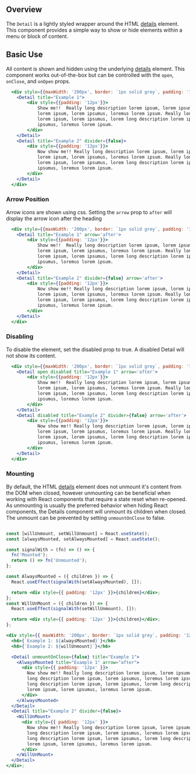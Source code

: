 ## Overview

The `Detail` is a lightly styled wrapper around the HTML [details](https://developer.mozilla.org/en-US/docs/Web/HTML/Element/details) element. This component provides a simple way to show or hide elements within a menu or block of content.

## Basic Use

All content is shown and hidden using the underlying [details](https://developer.mozilla.org/en-US/docs/Web/HTML/Element/details) element. This component works out-of-the-box but can be controlled with the `open`, `onClose`, and `onOpen` props.

```jsx
  <div style={{maxWidth: '200px', border: `1px solid grey`, padding: '12px'}} >
    <Detail title="Example 1">
		<div style={{padding: '12px'}}>
			Show me!!  Really long description lorem ipsum, lorem ipsumus, lorem long description
			lorem ipsum, lorem ipsumus, loremus lorem ipsum. Really long description
			lorem ipsum, lorem ipsumus, lorem long description lorem ipsum, lorem
			ipsumus, loremus lorem ipsum.
		</div>
	</Detail>
	<Detail title="Example 2" divider={false}>
		<div style={{padding: '12px'}}>
			Now show me!! Really long description lorem ipsum, lorem ipsumus, lorem long description
			lorem ipsum, lorem ipsumus, loremus lorem ipsum. Really long description
			lorem ipsum, lorem ipsumus, lorem long description lorem ipsum, lorem
			ipsumus, loremus lorem ipsum.
		</div>
	</Detail>
  </div>
```

### Arrow Position

Arrow icons are shown using css. Setting the `arrow` prop to `after` will display the arrow icon after the heading

```jsx
  <div style={{maxWidth: '200px', border: `1px solid grey`, padding: '12px'}} >
    <Detail title="Example 1" arrow='after'>
		<div style={{padding: '12px'}}>
			Show me!!  Really long description lorem ipsum, lorem ipsumus, lorem long description
			lorem ipsum, lorem ipsumus, loremus lorem ipsum. Really long description
			lorem ipsum, lorem ipsumus, lorem long description lorem ipsum, lorem
			ipsumus, loremus lorem ipsum.
		</div>
	</Detail>
	<Detail title="Example 2" divider={false} arrow='after'>
		<div style={{padding: '12px'}}>
			Now show me!! Really long description lorem ipsum, lorem ipsumus, lorem long description
			lorem ipsum, lorem ipsumus, loremus lorem ipsum. Really long description
			lorem ipsum, lorem ipsumus, lorem long description lorem ipsum, lorem
			ipsumus, loremus lorem ipsum.
		</div>
	</Detail>
  </div>
```

### Disabling

To disable the element, set the disabled prop to true. A disabled Detail will not show its content.

```jsx
  <div style={{maxWidth: '200px', border: `1px solid grey`, padding: '12px'}} >
    <Detail open disabled title="Example 1" arrow='after'>
		<div style={{padding: '12px'}}>
			Show me!!  Really long description lorem ipsum, lorem ipsumus, lorem long description
			lorem ipsum, lorem ipsumus, loremus lorem ipsum. Really long description
			lorem ipsum, lorem ipsumus, lorem long description lorem ipsum, lorem
			ipsumus, loremus lorem ipsum.
		</div>
	</Detail>
	<Detail disabled title="Example 2" divider={false} arrow='after'>
		<div style={{padding: '12px'}}>
			Now show me!! Really long description lorem ipsum, lorem ipsumus, lorem long description
			lorem ipsum, lorem ipsumus, loremus lorem ipsum. Really long description
			lorem ipsum, lorem ipsumus, lorem long description lorem ipsum, lorem
			ipsumus, loremus lorem ipsum.
		</div>
	</Detail>
  </div>
```

### Mounting

By default, the HTML [details](https://developer.mozilla.org/en-US/docs/Web/HTML/Element/details) element does not unmount it's content from the DOM when closed, however unmounting can be beneficial when working with React components that require a state reset when re-opened. As unmounting is usually the preferred behavior when hiding React components, the Details component will unmount its children when closed. The unmount can be prevented by setting `unmountOnClose` to false. 

```jsx

const [willUnmount, setWillUnmount] = React.useState();
const [alwaysMounted, setAlwaysMounted] = React.useState();

const signalWith = (fn) => () => {
  fn('Mounted');
  return () => fn('Unmounted');
}; 

const AlwaysMounted = ({ children }) => {
  React.useEffect(signalWith(setAlwaysMounted), []);

  return <div style={{ padding: '12px' }}>{children}</div>;
};
const WillUnMount = ({ children }) => {
  React.useEffect(signalWith(setWillUnmount), []);

  return <div style={{ padding: '12px' }}>{children}</div>;
};

<div style={{ maxWidth: '200px', border: `1px solid grey`, padding: '12px' }}>
  <h6>{`Example 1: ${alwaysMounted}`}</h6>
  <h6>{`Example 2: ${willUnmount}`}</h6>

  <Detail unmountOnClose={false} title="Example 1">
    <AlwaysMounted title="Example 1" arrow="after">
      <div style={{ padding: '12px' }}>
        Now show me!! Really long description lorem ipsum, lorem ipsumus, lorem
        long description lorem ipsum, lorem ipsumus, loremus lorem ipsum. Really
        long description lorem ipsum, lorem ipsumus, lorem long description
        lorem ipsum, lorem ipsumus, loremus lorem ipsum.
      </div>
    </AlwaysMounted>
  </Detail>
  <Detail title="Example 2" divider={false}>
    <WillUnMount>
      <div style={{ padding: '12px' }}>
        Now show me!! Really long description lorem ipsum, lorem ipsumus, lorem
        long description lorem ipsum, lorem ipsumus, loremus lorem ipsum. Really
        long description lorem ipsum, lorem ipsumus, lorem long description
        lorem ipsum, lorem ipsumus, loremus lorem ipsum.
      </div>
    </WillUnMount>
  </Detail>
</div>;

```